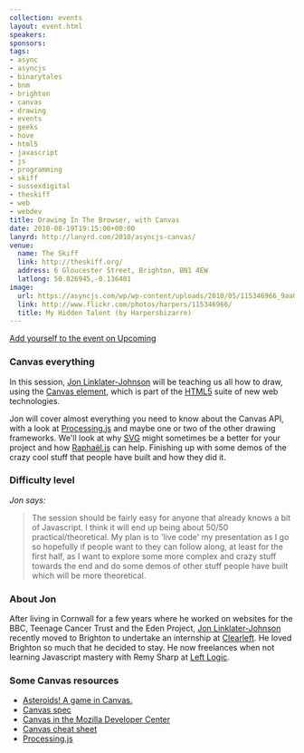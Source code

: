 ```yaml
---
collection: events
layout: event.html
speakers: 
sponsors: 
tags: 
- async
- asyncjs
- binarytales
- bnm
- brighton
- canvas
- drawing
- events
- geeks
- hove
- html5
- javascript
- js
- programming
- skiff
- sussexdigital
- theskiff
- web
- webdev
title: Drawing In The Browser, with Canvas
date: 2010-08-19T19:15:00+00:00
lanyrd: http://lanyrd.com/2010/asyncjs-canvas/
venue: 
  name: The Skiff
  link: http://theskiff.org/
  address: 6 Gloucester Street, Brighton, BN1 4EW
  latlong: 50.826945,-0.136401
image:
  url: https://asyncjs.com/wp/wp-content/uploads/2010/05/115346966_9aa01c2df0.jpg
  link: http://www.flickr.com/photos/harpers/115346966/
  title: My Hidden Talent (by Harpersbizarre)
---
```

<a href="http://upcoming.yahoo.com/event/6008431/">Add yourself to the event on Upcoming</a>

<h3>Canvas everything</h3>
In this session, <a href="http://twitter.com/binarytales">Jon Linklater-Johnson</a> will be teaching us all how to draw, using the <a href="http://en.wikipedia.org/wiki/Canvas_element">Canvas element</a>, which is part of the <a href="en.wikipedia.org/wiki/Html5">HTML5</a> suite of new web technologies.

Jon will cover almost everything you need to know about the Canvas API, with a look at <a href="http://processingjs.org">Processing.js</a> and maybe one or two of the other drawing frameworks. We'll look at why <a href="en.wikipedia.org/wiki/Scalable_Vector_Graphics">SVG</a> might sometimes be a better for your project and how <a href="http://raphaeljs.com">Raphaël.js</a> can help. Finishing up with some demos of the crazy cool stuff that people have built and how they did it.
<h3>Difficulty level</h3>
<em>Jon says:</em>

<blockquote>The session should be fairly easy for anyone that already knows a bit of Javascript. I think it will end up being about 50/50 practical/theoretical. My plan is to 'live code' my presentation as I go so hopefully if people want to they can follow along, at least for the first half, as I want to explore some more complex and crazy stuff towards the end and do some demos of other stuff people have built which will be more theoretical.</blockquote>

<h3>About Jon</h3>
After living in Cornwall for a few years where he worked on websites for the BBC, Teenage Cancer Trust and the Eden Project, <a href="http://twitter.com/binarytales">Jon Linklater-Johnson</a> recently moved to Brighton to undertake an internship at <a href="http://clearleft.com">Clearleft</a>. He loved Brighton so much that he decided to stay. He now freelances when not learning Javascript mastery with Remy Sharp at <a href="http://leftlogic.com">Left Logic</a>.

<h3>Some Canvas resources</h3>
<ul>
	<li><a href="http://dougmcinnes.com/html-5-asteroids/">Asteroids! A game in Canvas.</a></li>
	<li><a href="http://www.whatwg.org/specs/web-apps/current-work/multipage/the-canvas-element.html#the-canvas-element">Canvas spec</a></li>
	<li><a href="https://developer.mozilla.org/en/html/canvas">Canvas in the Mozilla Developer Center</a></li>
	<li><a href="http://blog.nihilogic.dk/2009/02/html5-canvas-cheat-sheet.html">Canvas cheat sheet</a></li>
	<li><a href="http://processingjs.org">Processing.js</a></li>
</ul>
